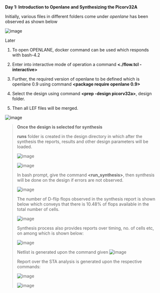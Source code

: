 **Day 1: Introduction to Openlane and Synthesizing the Picorv32A**

Initially, various files in different folders come under *openlane* has been observed as shown below

![image](https://github.com/user-attachments/assets/a3307be2-3606-4ca7-9b2c-84f19dd15ce8)

Later
1. To open OPENLANE, docker command can be used which responds with bash-4.2


2. Enter into interactive mode of operation a command **<./flow.tcl -interactive>**


3. Further, the required version of openlane to be defined which is openlane 0.9 using command **<package require openlane 0.9>**


4. Select the design using command **<prep -design picorv32a>**, design folder.


5. Then all LEF files will be merged.

![image](https://github.com/user-attachments/assets/f9425128-9657-4d5a-9f78-24d1d84f154b)


> **Once the design is selected for synthesis**
> 
> **runs** folder is created in the design directory in which after the synthesis the reports, results and other design parameters will be loaded.
>
> ![image](https://github.com/user-attachments/assets/19bcccb9-b049-44bf-8730-8f3873991987)
>
> ![image](https://github.com/user-attachments/assets/7f340c06-6d20-44f7-8034-4fe55a35ad25)
>
> In bash prompt, give the command **<run_synthesis>**, then synthesis will be done on the design if errors are not observed.
>
> ![image](https://github.com/user-attachments/assets/87281901-efc6-47e7-9a3c-3908510061e2)
>
> The number of D-flip flops observed in the synthesis report is shown below which conveys that there is 10.48% of flops available in the total number of cells.
>
> ![image](https://github.com/user-attachments/assets/b2ba4ff2-333d-4fd9-84af-76b86b87d90c)
>
> Synthesis process also provides reports over timing, no. of cells etc, on among which is shown below:
>
> ![image](https://github.com/user-attachments/assets/032c8a18-4ac2-4bef-a08f-a38dedea63d6)
>
> Netlist is generated upon the command given
> ![image](https://github.com/user-attachments/assets/a9576002-e4ff-44e4-8212-7d592ae4216a)
>
> Report over the STA analysis is generated upon the respective commands:
>
>![image](https://github.com/user-attachments/assets/75b94631-74c7-432d-9469-ae0e0c21eccb)
>
> ![image](https://github.com/user-attachments/assets/6b650d74-2cf0-4b58-beb9-b7a78ab3c4cd)










